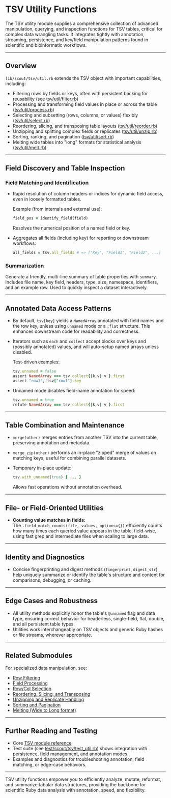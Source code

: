 # TSV Utility Functions

The TSV utility module supplies a comprehensive collection of advanced manipulation, querying, and inspection functions for TSV tables, critical for complex data wrangling tasks. It integrates tightly with annotation, streaming, persistence, and key/field manipulation patterns found in scientific and bioinformatic workflows.

---

## Overview

`lib/scout/tsv/util.rb` extends the TSV object with important capabilities, including:

- Filtering rows by fields or keys, often with persistent backing for reusability (see [tsv/util/filter.rb](#))
- Processing and transforming field values in place or across the table ([tsv/util/process.rb](#))
- Selecting and subsetting (rows, columns, or values) flexibly ([tsv/util/select.rb](#))
- Reordering, slicing, and transposing table layouts ([tsv/util/reorder.rb](#))
- Unzipping and splitting complex fields or replicates ([tsv/util/unzip.rb](#))
- Sorting, ranking, and pagination ([tsv/util/sort.rb](#))
- Melting wide tables into "long" formats for statistical analysis ([tsv/util/melt.rb](#))

---

## Field Discovery and Table Inspection

### Field Matching and Identification

- Rapid resolution of column headers or indices for dynamic field access, even in loosely formatted tables.

  Example (from internals and external use):
  ```ruby
  field_pos = identify_field(field)
  ```
  Resolves the numerical position of a named field or key.

- Aggregates all fields (including key) for reporting or downstream workflows:
  ```ruby
  all_fields = tsv.all_fields # => ["Key", "Field1", "Field2", ...]
  ```

### Summarization

Generate a friendly, multi-line summary of table properties with `summary`. Includes file name, key field, headers, type, size, namespace, identifiers, and an example row. Used to quickly inspect a dataset interactively.

---

## Annotated Data Access Patterns

- By default, `tsv[key]` yields a `NamedArray` annotated with field names and the row key, unless using `unnamed` mode or a `:flat` structure. This enhances downstream code for readability and correctness.

- Iterators such as `each` and `collect` accept blocks over keys and (possibly annotated) values, and will auto-setup named arrays unless disabled.

  Test-driven examples:
  ```ruby
  tsv.unnamed = false
  assert NamedArray === tsv.collect{|k,v| v }.first
  assert "row1", tsv["row1"].key
  ```

- Unnamed mode disables field-name annotation for speed:
  ```ruby
  tsv.unnamed = true
  refute NamedArray === tsv.collect{|k,v| v }.first
  ```

---

## Table Combination and Maintenance

- `merge(other)` merges entries from another TSV into the current table, preserving annotation and metadata.
- `merge_zip(other)` performs an in-place "zipped" merge of values on matching keys, useful for combining parallel datasets.

- Temporary in-place update:
  ```ruby
  tsv.with_unnamed(true) { ... }
  ```
  Allows fast operations without annotation overhead.

---

## File- or Field-Oriented Utilities

- **Counting value matches in fields:**  
  The `.field_match_counts(file, values, options={})` efficiently counts how many times each queried value appears in the table, field-wise, using fast grep and intermediate files when scaling to large data.

---

## Identity and Diagnostics

- Concise fingerprinting and digest methods (`fingerprint`, `digest_str`) help uniquely summarize or identify the table's structure and content for comparisons, debugging, or caching.

---

## Edge Cases and Robustness

- All utility methods explicitly honor the table's `@unnamed` flag and data type, ensuring correct behavior for headerless, single-field, flat, double, and all persistent table types.
- Utilities work interchangeably on TSV objects and generic Ruby hashes or file streams, wherever appropriate.

---

## Related Submodules

For specialized data manipulation, see:

- [Row Filtering](tsv/util/filter.rb)
- [Field Processing](tsv/util/process.rb)
- [Row/Col Selection](tsv/util/select.rb)
- [Reordering, Slicing, and Transposing](tsv/util/reorder.rb)
- [Unzipping and Replicate Handling](tsv/util/unzip.rb)
- [Sorting and Pagination](tsv/util/sort.rb)
- [Melting (Wide to Long format)](tsv/util/melt.rb)

---

## Further Reading and Testing

- Core [TSV module reference](tsv.md)
- Test suite (see [test/scout/tsv/test_util.rb](test/scout/tsv/test_util.rb)) shows integration with persistence, field management, and annotation modes.
- Examples and diagnostics for troubleshooting annotation, field matching, or edge-case behaviors. 

---

TSV utility functions empower you to efficiently analyze, mutate, reformat, and summarize tabular data structures, providing the backbone for scientific Ruby data analysis with annotation, speed, and flexibility.